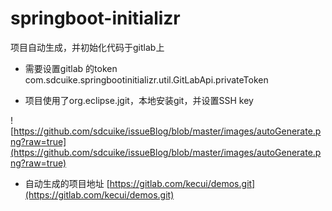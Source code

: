 # springboot-initializr
项目自动生成，并初始化代码于gitlab上

- 需要设置gitlab 的token com.sdcuike.springbootinitializr.util.GitLabApi.privateToken

- 项目使用了org.eclipse.jgit，本地安装git，并设置SSH key

![https://github.com/sdcuike/issueBlog/blob/master/images/autoGenerate.png?raw=true](https://github.com/sdcuike/issueBlog/blob/master/images/autoGenerate.png?raw=true)

- 自动生成的项目地址 [https://gitlab.com/kecui/demos.git](https://gitlab.com/kecui/demos.git)
